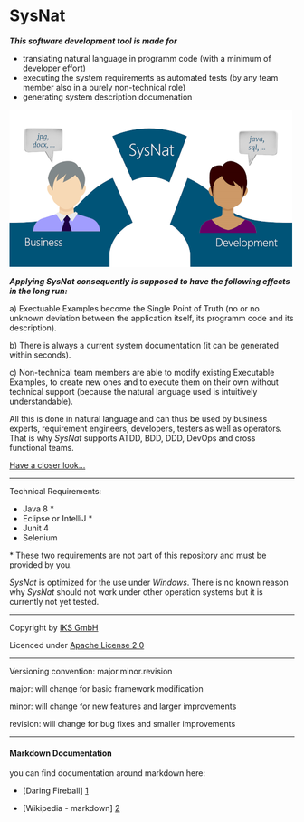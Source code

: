 # SysNat

***This software development tool is made for***
- translating natural language in programm code (with a minimum of developer effort)
- executing the system requirements as automated tests (by any team member also in a purely non-technical role)
- generating system description documenation

![](documentation/SysNatLogoMedi.png)

***Applying *SysNat* consequently is supposed to have the following effects in the long run:***

a) Exectuable Examples become the Single Point of Truth (no or no unknown deviation between the application itself, its programm code and its description).

b) There is always a current system documentation (it can be generated within seconds).

c) Non-technical team members are able to modify existing Executable Examples, to create new ones and to execute them on their own without technical support (because the natural language used is intuitively understandable).

All this is done in natural language and can thus be used by business experts, requirement engineers, developers, testers as well as operators. That is why *SysNat* supports ATDD, BDD, DDD, DevOps and cross functional teams. 

[Have a closer look...](https://github.com/iks-github/SysNatTesting/wiki)

* * *

Technical Requirements:

- Java 8 \*
- Eclipse or IntelliJ \*
- Junit 4
- Selenium 

\* These two requirements are not part of this repository and must be provided by you. 

_SysNat_ is optimized for the use under *Windows*. There is no known reason why _SysNat_ should not work under other operation systems but it is currently not yet tested.


* * *


Copyright by [IKS GmbH](https://www.iks-gmbh.com)

Licenced under [Apache License 2.0](http://www.apache.org/licenses/LICENSE-2.0.html)


* * *


Versioning convention: major.minor.revision

major:    will change for basic framework modification

minor:    will change for new features and larger improvements

revision: will change for bug fixes and smaller improvements


* * *


#### Markdown Documentation

you can find documentation around markdown here:
- [Daring Fireball] [1]
- [Wikipedia - markdown] [2]

  [1]: http://daringfireball.net/projects/markdown/syntax
  [2]: http://en.wikipedia.org/wiki/Markdown

